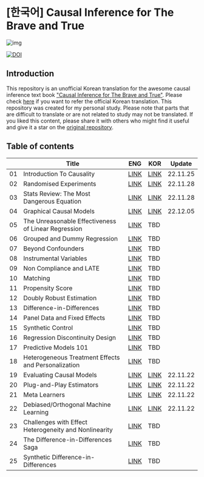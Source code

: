 # [한국어] Causal Inference for The Brave and True

![img](./causal-inference-for-the-brave-and-true/data/img/brave-and-true.png)

[![DOI](https://zenodo.org/badge/255903310.svg)](https://zenodo.org/badge/latestdoi/255903310)


## Introduction
This repository is an unofficial Korean translation for the awesome causal inference text book ["Causal Inference for The Brave and True"](https://matheusfacure.github.io/python-causality-handbook/landing-page.html). Please check [here](https://github.com/TeamCausality/Causal-Inference-with-Python) if you want to refer the official Korean translation. This repository was created for my personal study. Please note that parts that are difficult to translate or are not related to study may not be translated. If you liked this content, please share it with others who might find it useful and give it a star on the [original repository](https://github.com/matheusfacure/python-causality-handbook).


## Table of contents
||Title|ENG|KOR|Update|
|---|---|---|---|---|
|01|Introduction To Causality|[LINK](https://github.com/phykn/python-causality-handbook/blob/master/causal-inference-for-the-brave-and-true/01-Introduction-To-Causality.ipynb)|[LINK](https://github.com/phykn/python-causality-handbook/blob/master/causal-inference-for-the-brave-and-true/KOR-01-Introduction-To-Causality.ipynb)|22.11.25|
|02|Randomised Experiments|[LINK](https://github.com/phykn/python-causality-handbook/blob/master/causal-inference-for-the-brave-and-true/02-Randomised-Experiments.ipynb)|[LINK](https://github.com/phykn/python-causality-handbook/blob/master/causal-inference-for-the-brave-and-true/KOR-02-Randomised-Experiments.ipynb)|22.11.28|
|03|Stats Review: The Most Dangerous Equation|[LINK](https://github.com/phykn/python-causality-handbook/blob/master/causal-inference-for-the-brave-and-true/03-Stats-Review-The-Most-Dangerous-Equation.ipynb)|[LINK](https://github.com/phykn/python-causality-handbook/blob/master/causal-inference-for-the-brave-and-true/KOR-03-Stats-Review-The-Most-Dangerous-Equation.ipynb)|22.11.28|
|04|Graphical Causal Models|[LINK](https://github.com/phykn/python-causality-handbook/blob/master/causal-inference-for-the-brave-and-true/04-Graphical-Causal-Models.ipynb)|[LINK](https://github.com/phykn/python-causality-handbook/blob/master/causal-inference-for-the-brave-and-true/KOR-04-Graphical-Causal-Models.ipynb)|22.12.05|
|05|The Unreasonable Effectiveness of Linear Regression|[LINK](https://github.com/phykn/python-causality-handbook/blob/master/causal-inference-for-the-brave-and-true/05-The-Unreasonable-Effectiveness-of-Linear-Regression.ipynb)|TBD|
|06|Grouped and Dummy Regression|[LINK](https://github.com/phykn/python-causality-handbook/blob/master/causal-inference-for-the-brave-and-true/06-Grouped-and-Dummy-Regression.ipynb)|TBD|
|07|Beyond Confounders|[LINK](https://github.com/phykn/python-causality-handbook/blob/master/causal-inference-for-the-brave-and-true/07-Beyond-Confounders.ipynb)|TBD|
|08|Instrumental Variables|[LINK](https://github.com/phykn/python-causality-handbook/blob/master/causal-inference-for-the-brave-and-true/08-Instrumental-Variables.ipynb)|TBD|
|09|Non Compliance and LATE|[LINK](https://github.com/phykn/python-causality-handbook/blob/master/causal-inference-for-the-brave-and-true/09-Non-Compliance-and-LATE.ipynb)|TBD|
|10|Matching|[LINK](https://github.com/phykn/python-causality-handbook/blob/master/causal-inference-for-the-brave-and-true/10-Matching.ipynb)|TBD|
|11|Propensity Score|[LINK](https://github.com/phykn/python-causality-handbook/blob/master/causal-inference-for-the-brave-and-true/11-Propensity-Score.ipynb)|TBD|
|12|Doubly Robust Estimation|[LINK](https://github.com/phykn/python-causality-handbook/blob/master/causal-inference-for-the-brave-and-true/12-Doubly-Robust-Estimation.ipynb)|TBD|
|13|Difference-in-Differences|[LINK](https://github.com/phykn/python-causality-handbook/blob/master/causal-inference-for-the-brave-and-true/13-Difference-in-Differences.ipynb)|TBD|
|14|Panel Data and Fixed Effects|[LINK](https://github.com/phykn/python-causality-handbook/blob/master/causal-inference-for-the-brave-and-true/14-Panel-Data-and-Fixed-Effects.ipynb)|TBD|
|15|Synthetic Control|[LINK](https://github.com/phykn/python-causality-handbook/blob/master/causal-inference-for-the-brave-and-true/15-Synthetic-Control.ipynb)|TBD|
|16|Regression Discontinuity Design|[LINK](https://github.com/phykn/python-causality-handbook/blob/master/causal-inference-for-the-brave-and-true/16-Regression-Discontinuity-Design.ipynb)|TBD|
|17|Predictive Models 101|[LINK](https://github.com/phykn/python-causality-handbook/blob/master/causal-inference-for-the-brave-and-true/17-Predictive-Models-101.ipynb)|TBD|
|18|Heterogeneous Treatment Effects and Personalization|[LINK](https://github.com/phykn/python-causality-handbook/blob/master/causal-inference-for-the-brave-and-true/18-Heterogeneous-Treatment-Effects-and-Personalization.ipynb)|TBD|
|19|Evaluating Causal Models|[LINK](https://github.com/phykn/python-causality-handbook/blob/master/causal-inference-for-the-brave-and-true/19-Evaluating-Causal-Models.ipynb)|[LINK](https://github.com/phykn/python-causality-handbook/blob/master/causal-inference-for-the-brave-and-true/KOR-19-Evaluating-Causal-Models.ipynb)|22.11.22|
|20|Plug-and-Play Estimators|[LINK](https://github.com/phykn/python-causality-handbook/blob/master/causal-inference-for-the-brave-and-true/20-Plug-and-Play-Estimators.ipynb)|[LINK](https://github.com/phykn/python-causality-handbook/blob/master/causal-inference-for-the-brave-and-true/KOR-20-Plug-and-Play-Estimators.ipynb)|22.11.22|
|21|Meta Learners|[LINK](https://github.com/phykn/python-causality-handbook/blob/master/causal-inference-for-the-brave-and-true/21-Meta-Learners.ipynb)|[LINK](https://github.com/phykn/python-causality-handbook/blob/master/causal-inference-for-the-brave-and-true/KOR-21-Meta-Learners.ipynb)|22.11.22|
|22|Debiased/Orthogonal Machine Learning|[LINK](https://github.com/phykn/python-causality-handbook/blob/master/causal-inference-for-the-brave-and-true/22-Debiased-Orthogonal-Machine-Learning.ipynb)|[LINK](https://github.com/phykn/python-causality-handbook/blob/master/causal-inference-for-the-brave-and-true/KOR-22-Debiased-Orthogonal-Machine-Learning.ipynb)|22.11.22|
|23|Challenges with Effect Heterogeneity and Nonlinearity|[LINK](https://github.com/phykn/python-causality-handbook/blob/master/causal-inference-for-the-brave-and-true/23-Challenges-with-Effect-Heterogeneity-and-Nonlinearity.ipynb)|TBD|
|24|The Difference-in-Differences Saga|[LINK](https://github.com/phykn/python-causality-handbook/blob/master/causal-inference-for-the-brave-and-true/24-The-Diff-in-Diff-Saga.ipynb)|TBD|
|25|Synthetic Difference-in-Differences|[LINK](https://github.com/phykn/python-causality-handbook/blob/master/causal-inference-for-the-brave-and-true/25-Synthetic-Diff-in-Diff.ipynb)|TBD|